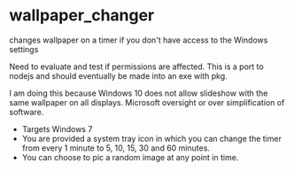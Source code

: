 # wallpaper_changer
changes wallpaper on a timer if you don't have access to the Windows settings

Need to evaluate and test if permissions are affected. This is a port to nodejs and should eventually be made into an exe with pkg.

I am doing this because Windows 10 does not allow slideshow with the same wallpaper on all displays. Microsoft oversight or over simplification of software.

* Targets Windows 7
* You are provided a system tray icon in which you can change the timer from every 1 minute to 5, 10, 15, 30 and 60 minutes.
* You can choose to pic a random image at any point in time.
